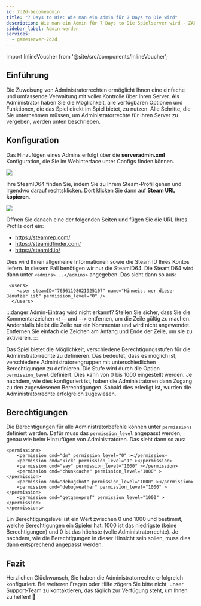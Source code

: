 ```yaml
---
id: 7d2d-becomeadmin
title: "7 Days to Die: Wie man ein Admin für 7 Days to Die wird"
description: Wie man ein Admin für 7 Days to Die Spielserver wird - ZAP-Hosting.com Dokumentation 
sidebar_label: Admin werden
services:
  - gameserver-7d2d
---
```


import InlineVoucher from '@site/src/components/InlineVoucher';

## Einführung
Die Zuweisung von Administratorrechten ermöglicht Ihnen eine einfache und umfassende Verwaltung mit voller Kontrolle über Ihren Server. Als Administrator haben Sie die Möglichkeit, alle verfügbaren Optionen und Funktionen, die das Spiel direkt im Spiel bietet, zu nutzen. Alle Schritte, die Sie unternehmen müssen, um Administratorrechte für Ihren Server zu vergeben, werden unten beschrieben. 
<InlineVoucher />

## Konfiguration
Das Hinzufügen eines Admins erfolgt über die **serveradmin.xml** Konfiguration, die Sie im Webinterface unter Configs finden können.

![](https://screensaver01.zap-hosting.com/index.php/s/wXpLL2qyZE2zCYa/preview)

Ihre SteamID64 finden Sie, indem Sie zu Ihrem Steam-Profil gehen und irgendwo darauf rechtsklicken. Dort klicken Sie dann auf **Steam URL kopieren**. 

![](https://screensaver01.zap-hosting.com/index.php/s/Q9WJ8GwbHCmTRPx/preview)



Öffnen Sie danach eine der folgenden Seiten und fügen Sie die URL Ihres Profils dort ein: 

- https://steamrep.com/
- https://steamidfinder.com/
- https://steamid.io/

Dies wird Ihnen allgemeine Informationen sowie die Steam ID Ihres Kontos liefern. In diesem Fall benötigen wir nur die SteamID64. Die SteamID64 wird dann unter ``<admins>...</admins>`` angegeben. Das sieht dann so aus:

```
 <users>
    <user steamID="76561198021925107" name="Hinweis, wer dieser Benutzer ist" permission_level="0" />
  </users>
```

:::danger  Admin-Eintrag wird nicht erkannt? 
Stellen Sie sicher, dass Sie die Kommentarzeichen `<!--` und `-->` entfernen, um die Zeile gültig zu machen. Andernfalls bleibt die Zeile nur ein Kommentar und wird nicht angewendet. Entfernen Sie einfach die Zeichen am Anfang und Ende der Zeile, um sie zu aktivieren.
:::

Das Spiel bietet die Möglichkeit, verschiedene Berechtigungsstufen für die Administratorrechte zu definieren. Das bedeutet, dass es möglich ist, verschiedene Administratorengruppen mit unterschiedlichen Berechtigungen zu definieren. Die Stufe wird durch die Option ``permission_level`` definiert. Dies kann von 0 bis 1000 eingestellt werden. Je nachdem, wie dies konfiguriert ist, haben die Administratoren dann Zugang zu den zugewiesenen Berechtigungen. Sobald dies erledigt ist, wurden die Administratorrechte erfolgreich zugewiesen. 



## Berechtigungen

Die Berechtigungen für alle Administratorbefehle können unter ``permissions`` definiert werden. Dafür muss das ``permission_level`` angepasst werden, genau wie beim Hinzufügen von Administratoren. Das sieht dann so aus:

```
<permissions>
	<permission cmd="dm" permission_level="0" ></permission>
	<permission cmd="kick" permission_level="1" ></permission>
	<permission cmd="say" permission_level="1000" ></permission>
    <permission cmd="chunkcache" permission_level="1000" ></permission>
    <permission cmd="debugshot" permission_level="1000" ></permission>
    <permission cmd="debugweather" permission_level="1000" ></permission>
    <permission cmd="getgamepref" permission_level="1000" ></permission>
</permissions>
```

Ein Berechtigungslevel ist ein Wert zwischen 0 und 1000 und bestimmt, welche Berechtigungen ein Spieler hat. 1000 ist das niedrigste (keine Berechtigungen) und 0 ist das höchste (volle Administratorrechte). Je nachdem, wie die Berechtigungen in dieser Hinsicht sein sollen, muss dies dann entsprechend angepasst werden. 


## Fazit

Herzlichen Glückwunsch, Sie haben die Administratorrechte erfolgreich konfiguriert. Bei weiteren Fragen oder Hilfe zögern Sie bitte nicht, unser Support-Team zu kontaktieren, das täglich zur Verfügung steht, um Ihnen zu helfen! 🙂

<InlineVoucher />